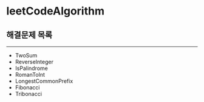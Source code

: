 # leetCodeAlgorithm

## 해결문제 목록 
***
* TwoSum
* ReverseInteger
* IsPalindrome
* RomanToInt
* LongestCommonPrefix
* Fibonacci
* Tribonacci
